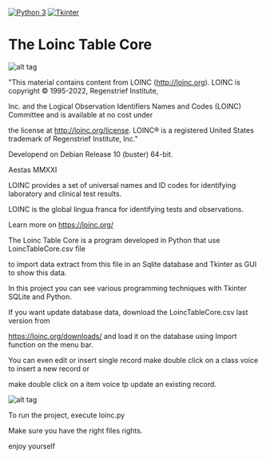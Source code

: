 [![Python 3](https://img.shields.io/badge/python-3%20-blue.svg)](https://www.python.org/downloads/)
[![Tkinter](https://img.shields.io/badge/Tkinter%20-green.svg)](https://docs.python.org/3/library/tk.html)

# The Loinc Table Core

![alt tag](https://user-images.githubusercontent.com/5463566/182586570-611f1f5f-f782-4234-9138-d65913293e9c.png)

"This material contains content from LOINC (http://loinc.org). LOINC is copyright © 1995-2022, Regenstrief Institute, 

Inc. and the Logical Observation Identifiers Names and Codes (LOINC) Committee and is available at no cost under 

the license at http://loinc.org/license. LOINC® is a registered United States trademark of Regenstrief Institute, Inc."

Developend on Debian Release 10 (buster) 64-bit.

Aestas MMXXI

LOINC provides a set of universal names and ID codes for identifying laboratory and clinical test results.

LOINC is the global lingua franca for identifying tests and observations.

Learn more on https://loinc.org/

The Loinc Table Core is a program developed in Python that use LoincTableCore.csv file

to import data extract from this file in an Sqlite database and Tkinter as GUI to show this data.

In this project you can see various programming techniques with Tkinter SQLite and Python.

If you want update database data, download the LoincTableCore.csv last version from 

https://loinc.org/downloads/ and load it on the database using Import function on the menu bar.

You can even edit or insert single record make double click on a class voice to insert a new record or 

make double click on a item voice tp update an existing record.

![alt tag](https://user-images.githubusercontent.com/5463566/182587177-cc5e433d-2559-41ff-819b-15f27358c3b0.png)

To run the project, execute loinc.py

Make sure you have the right files rights.

enjoy yourself
